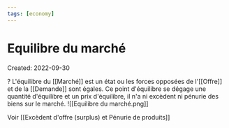 ```yaml
---
tags: [economy] 
---
```

# Equilibre du marché
Created: 2022-09-30

?
L'équilibre du [[Marché]] est un état ou les forces opposées de l'[[Offre]] et de la [[Demande]] sont égales.
Ce point d'équilibre se dégage une quantité d'équilibre et un prix d'équilibre, il n'a ni excèdent ni pénurie des biens sur le marché.
![[Equilibre du marché.png]]
<!--SR:!2022-10-05,2,230-->

Voir [[Excèdent d'offre (surplus) et Pénurie de produits]]
